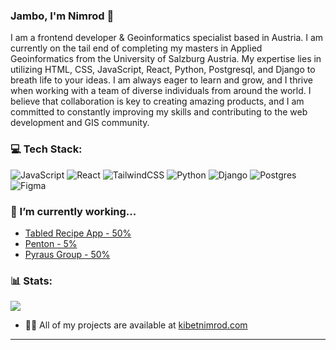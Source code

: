 ### Jambo, I'm Nimrod 👋


I am a frontend developer & Geoinformatics specialist based in Austria. I am currently on the tail end of completing my masters in Applied Geoinformatics from the University of Salzburg Austria. My expertise lies in utilizing HTML, CSS, JavaScript, React, Python, Postgresql, and Django to breath life to your ideas. I am always eager to learn and grow, and I thrive when working with a team of diverse individuals from around the world. I believe that collaboration is key to creating amazing products, and I am committed to constantly improving my skills and contributing to the web development and GIS community.





### 💻 Tech Stack:
 ![JavaScript](https://img.shields.io/badge/javascript-%23323330.svg?style=for-the-badge&logo=javascript&logoColor=%23F7DF1E)  ![React](https://img.shields.io/badge/react-%2320232a.svg?style=for-the-badge&logo=react&logoColor=%2361DAFB) ![TailwindCSS](https://img.shields.io/badge/tailwindcss-%2338B2AC.svg?style=for-the-badge&logo=tailwind-css&logoColor=white)  ![Python](https://img.shields.io/badge/python-3670A0?style=for-the-badge&logo=python&logoColor=ffdd54) ![Django](https://img.shields.io/badge/django-%23092E20.svg?style=for-the-badge&logo=django&logoColor=white)  ![Postgres](https://img.shields.io/badge/postgres-%23316192.svg?style=for-the-badge&logo=postgresql&logoColor=white) ![Figma](https://img.shields.io/badge/figma-%23F24E1E.svg?style=for-the-badge&logo=figma&logoColor=white) 

 ### 🔭 I’m currently working...

- [Tabled Recipe App - 50%](https://github.com/Nimrod2022/tabled-recipe-app)
- [Penton - 5% ](https://github.com/Nimrod2022/penton)
- [Pyraus Group - 50%](https://github.com/Nimrod2022/Pyraus)





 
### 📊 Stats:

![](https://github-readme-stats.vercel.app/api/top-langs/?username=Nimrod2022&theme=dark&hide_border=false&include_all_commits=false&count_private=false&layout=compact)

- 👨‍💻 All of my projects are available at [kibetnimrod.com](https://kibetnimrod.com)


---

